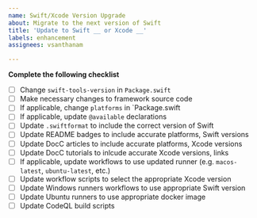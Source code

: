 ```yaml
---
name: Swift/Xcode Version Upgrade
about: Migrate to the next version of Swift
title: 'Update to Swift __ or Xcode __'
labels: enhancement
assignees: vsanthanam

---
```


**Complete the following checklist**

- [ ] Change `swift-tools-version` in `Package.swift`
- [ ] Make necessary changes to framework source code
- [ ] If applicable, change `platforms` in `Package.swift
- [ ] If applicable, update `@available` declarations
- [ ] Update `.swiftformat` to include the correct version of Swift
- [ ] Update README badges to include accurate platforms, Swift versions
- [ ] Update DocC articles to include accurate platforms, Xcode versions
- [ ] Update DocC tutorials to inlcude accurate Xcode versions, links
- [ ] If applicable, update workflows to use updated runner (e.g. `macos-latest`, `ubuntu-latest`, etc.)
- [ ] Update workflow scripts to select the appropriate Xcode version
- [ ] Update Windows runners workflows to use appropriate Swift version
- [ ] Update Ubuntu runners to use appropriate docker image
- [ ] Update CodeQL build scripts